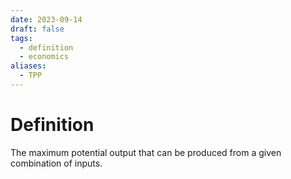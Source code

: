 ```yaml
---
date: 2023-09-14
draft: false
tags:
  - definition
  - economics
aliases:
  - TPP
---
```

# Definition

The maximum potential output that can be produced from a given combination of inputs.